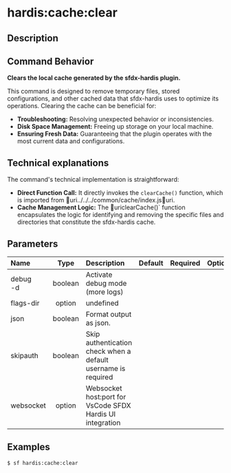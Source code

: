 <!-- This file has been generated with command 'sf hardis:doc:plugin:generate'. Please do not update it manually or it may be overwritten -->
# hardis:cache:clear

## Description


## Command Behavior

**Clears the local cache generated by the sfdx-hardis plugin.**

This command is designed to remove temporary files, stored configurations, and other cached data that sfdx-hardis uses to optimize its operations. Clearing the cache can be beneficial for:

- **Troubleshooting:** Resolving unexpected behavior or inconsistencies.
- **Disk Space Management:** Freeing up storage on your local machine.
- **Ensuring Fresh Data:** Guaranteeing that the plugin operates with the most current data and configurations.

## Technical explanations

The command's technical implementation is straightforward:

- **Direct Function Call:** It directly invokes the `clearCache()` function, which is imported from uri../../../common/cache/index.jsuri.
- **Cache Management Logic:** The uriclearCache()` function encapsulates the logic for identifying and removing the specific files and directories that constitute the sfdx-hardis cache.


## Parameters

|Name|Type|Description|Default|Required|Options|
|:---|:--:|:----------|:-----:|:------:|:-----:|
|debug<br/>-d|boolean|Activate debug mode (more logs)||||
|flags-dir|option|undefined||||
|json|boolean|Format output as json.||||
|skipauth|boolean|Skip authentication check when a default username is required||||
|websocket|option|Websocket host:port for VsCode SFDX Hardis UI integration||||

## Examples

```shell
$ sf hardis:cache:clear
```


